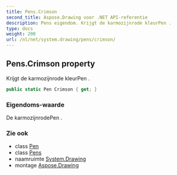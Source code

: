 ```yaml
---
title: Pens.Crimson
second_title: Aspose.Drawing voor .NET API-referentie
description: Pens eigendom. Krijgt de karmozijnrode kleurPen .
type: docs
weight: 200
url: /nl/net/system.drawing/pens/crimson/
---
```

## Pens.Crimson property

Krijgt de karmozijnrode kleurPen .

```csharp
public static Pen Crimson { get; }
```

### Eigendoms-waarde

De karmozijnrodePen .

### Zie ook

* class [Pen](../../pen/)
* class [Pens](../)
* naamruimte [System.Drawing](../../pens/)
* montage [Aspose.Drawing](../../../)


